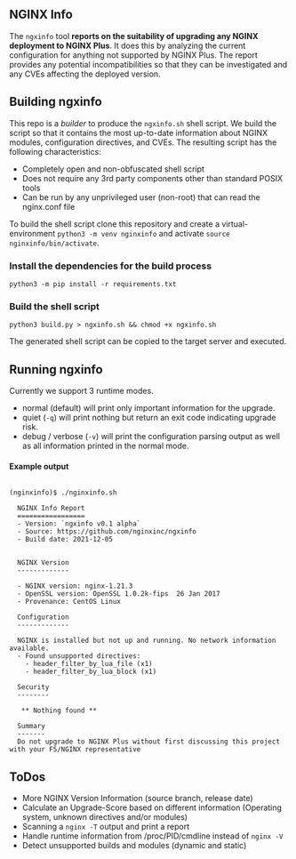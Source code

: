 ## NGINX Info

The `ngxinfo` tool **reports on the suitability of upgrading any NGINX deployment to NGINX Plus**. It does this by analyzing the current configuration for anything not supported by NGINX Plus. The report provides any potential incompatibilities so that they can be investigated and any CVEs affecting the deployed version.

## Building ngxinfo

This repo is a _builder_ to produce the `ngxinfo.sh` shell script. We build the script so that it contains the most up-to-date information about NGINX modules, configuration directives, and CVEs. The resulting script has the following characteristics:

 * Completely open and non-obfuscated shell script
 * Does not require any 3rd party components other than standard POSIX tools
 * Can be run by any unprivileged user (non-root) that can read the nginx.conf file

To build the shell script clone this repository and create a virtual-environment
`python3 -m venv nginxinfo` and activate `source nginxinfo/bin/activate`.

### Install the dependencies for the build process
```shell
python3 -m pip install -r requirements.txt
```

### Build the shell script
```shell
python3 build.py > ngxinfo.sh && chmod +x ngxinfo.sh
```

The generated shell script can be copied to the target server and executed.

## Running ngxinfo
Currently we support 3 runtime modes.
- normal (default) will print only important information for the upgrade.
- quiet (`-q`) will print nothing but return an exit code indicating upgrade risk.
- debug / verbose (`-v`) will print the configuration parsing output as well as all information printed in the normal mode.

#### Example output
```shell

(nginxinfo)$ ./nginxinfo.sh

  NGINX Info Report
  =================
  - Version: `ngxinfo v0.1 alpha`
  - Source: https://github.com/nginxinc/ngxinfo
  - Build date: 2021-12-05


  NGINX Version
  -------------

  - NGINX version: nginx-1.21.3
  - OpenSSL version: OpenSSL 1.0.2k-fips  26 Jan 2017
  - Provenance: CentOS Linux

  Configuration
  -------------

  NGINX is installed but not up and running. No network information available.
  - Found unsupported directives:
    - header_filter_by_lua_file (x1)
    - header_filter_by_lua_block (x1)

  Security
  --------

   ** Nothing found **

  Summary
  -------
  Do not upgrade to NGINX Plus without first discussing this project with your F5/NGINX representative
```

## ToDos

- More NGINX Version Information (source branch, release date)
- Calculate an Upgrade-Score based on different information (Operating system, unknown directives and/or modules)
- Scanning a `nginx -T` output and print a report
- Handle runtime information from /proc/PID/cmdline instead of `nginx -V`
- Detect unsupported builds and modules (dynamic and static)
